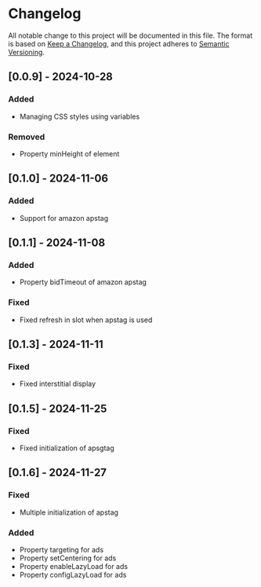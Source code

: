# Changelog

All notable change to this project will be documented in this file.
The format is based on [Keep a Changelog](https://keepachangelog.com/en/1.1.0/),
and this project adheres to [Semantic Versioning](https://semver.org/spec/v2.0.0.html).

## [0.0.9] - 2024-10-28

### Added

-   Managing CSS styles using variables

### Removed

-   Property minHeight of element

## [0.1.0] - 2024-11-06

### Added

-   Support for amazon apstag

## [0.1.1] - 2024-11-08

### Added

-   Property bidTimeout of amazon apstag

### Fixed

-   Fixed refresh in slot when apstag is used

## [0.1.3] - 2024-11-11

### Fixed

-   Fixed interstitial display

## [0.1.5] - 2024-11-25

### Fixed

-   Fixed initialization of apsgtag

## [0.1.6] - 2024-11-27

### Fixed

-   Multiple initialization of apstag

### Added

-   Property targeting for ads
-   Property setCentering for ads
-   Property enableLazyLoad for ads
-   Property configLazyLoad for ads
